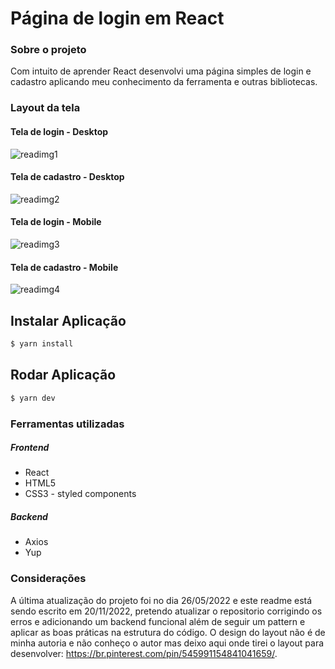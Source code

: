 # Página de login em React
### Sobre o projeto
Com intuito de aprender React desenvolvi uma página simples de login e cadastro aplicando meu conhecimento da ferramenta e outras bibliotecas.

### Layout da tela
#### Tela de login - Desktop
![readimg1](https://user-images.githubusercontent.com/65159569/202926265-b8e2d7b3-8fc3-4176-b86e-4db80c71e668.png)
#### Tela de cadastro - Desktop
![readimg2](https://user-images.githubusercontent.com/65159569/202926289-f059d065-d31e-4c6c-87a0-91d5aeae00ad.png)
#### Tela de login - Mobile
![readimg3](https://user-images.githubusercontent.com/65159569/202926342-b3e6e377-1964-42e7-9c40-840c5e01825f.png)
#### Tela de cadastro - Mobile
![readimg4](https://user-images.githubusercontent.com/65159569/202926344-2ba326c6-81ed-4621-80cc-ffad30e9b3f1.png)

## Instalar Aplicação
```bash
$ yarn install
```
## Rodar Aplicação
```bash
$ yarn dev
```

 ### Ferramentas utilizadas
 
 ##### Frontend
 * React
 * HTML5
 * CSS3 - styled components
 
  ##### Backend
 * Axios
 * Yup
 
### Considerações
A última atualização do projeto foi no dia 26/05/2022 e este readme está sendo escrito em 20/11/2022, pretendo atualizar o repositorio corrigindo os erros e adicionando um backend funcional além de seguir um pattern e aplicar as boas práticas na estrutura do código. O design do layout não é de minha autoria e não conheço o autor mas deixo aqui onde tirei o layout para desenvolver: https://br.pinterest.com/pin/545991154841041659/.
